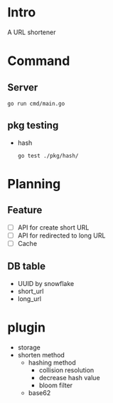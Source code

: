 # **Intro**

A URL shortener

# **Command**

## **Server**

```
go run cmd/main.go

```

## **pkg testing**

- hash
    
    ```
    go test ./pkg/hash/
    ```
    

# Planning

## Feature

- [ ]  API for create short URL
- [ ]  API for redirected to long URL
- [ ]  Cache

## DB table

- UUID by snowflake
- short_url
- long_url

# plugin

- storage
- shorten method
    - hashing method
        - collision resolution
        - decrease hash value
        - bloom filter
    - base62